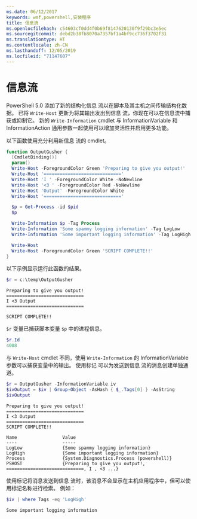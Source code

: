 ```yaml
---
ms.date: 06/12/2017
keywords: wmf,powershell,安装程序
title: 信息流
ms.openlocfilehash: c54603cf0dd4f0b69f8147620130f9f29bc3e5ec
ms.sourcegitcommit: debd2b38fb8070a7357bf1a4bf9cc736f3702f31
ms.translationtype: HT
ms.contentlocale: zh-CN
ms.lasthandoff: 12/05/2019
ms.locfileid: "71147607"
---
```

# <a name="information-stream"></a>信息流

PowerShell 5.0 添加了新的结构化信息  流以在脚本及其主机之间传输结构化数据。 已将 `Write-Host` 更新为将其输出发出到信息  流，你现在可以在信息流中捕获或抑制它。 新的 `Write-Information` cmdlet 与 InformationVariable  和 InformationAction  通用参数一起使用可以增加灵活性并启用更多功能。

以下函数使用充分利用新信息  流的 cmdlet。

```powershell
function OutputGusher {
  [CmdletBinding()]
  param()
  Write-Host -ForegroundColor Green 'Preparing to give you output!'
  Write-Host '============================='
  Write-Host 'I ' -ForegroundColor White -NoNewline
  Write-Host '<3 ' -ForegroundColor Red -NoNewline
  Write-Host 'Output' -ForegroundColor White
  Write-Host '============================='

  $p = Get-Process -id $pid
  $p

  Write-Information $p -Tag Process
  Write-Information 'Some spammy logging information' -Tag LogLow
  Write-Information 'Some important logging information' -Tag LogHigh

  Write-Host
  Write-Host -ForegroundColor Green 'SCRIPT COMPLETE!!'
}
```

以下示例显示运行此函数的结果。

```powershell
$r = c:\temp\OutputGusher
```

```Output
Preparing to give you output!
=============================
I <3 Output
=============================

SCRIPT COMPLETE!!
```

`$r` 变量已捕获脚本变量 `$p` 中的进程信息。

```powershell
$r.Id
4008
```

与 `Write-Host` cmdlet 不同，使用 `Write-Information` 的 InformationVariable  参数可以捕获变量中的输出。 使用标记  可以为发送到信息  流的消息创建单独通道。

```powershell
$r = OutputGusher -InformationVariable iv
$ivOutput = $iv | Group-Object -AsHash { $_.Tags[0] } -AsString
$ivOutput
```

```Output
Preparing to give you output!
=============================
I <3 Output
=============================
SCRIPT COMPLETE!!

Name                 Value
----                 -----
LogLow               {Some spammy logging information}
LogHigh              {Some important logging information}
Process              {System.Diagnostics.Process (powershell)}
PSHOST               {Preparing to give you output!, =============================, I , <3 ...}
```

使用标记将消息发送到信息  流时，该消息不会显示在主机应用程序中，但可以使用标记名称进行检索。 例如：

```powershell
$iv | where Tags -eq 'LogHigh'
```

```Output
Some important logging information
```